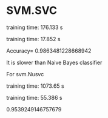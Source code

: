 # SVM.SVC

training time: 176.133 s

training time: 17.852 s

Accuracy= 0.9863481228668942

It is slower than Naive Bayes classifier


For svm.Nusvc

training time: 1073.65 s

training time: 55.386 s

0.9539249146757679
